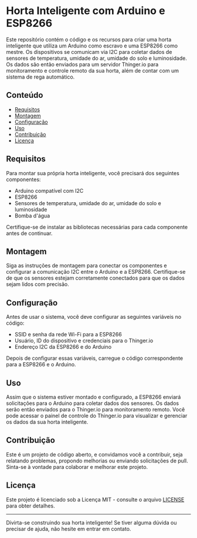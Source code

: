 # Horta Inteligente com Arduino e ESP8266

Este repositório contém o código e os recursos para criar uma horta inteligente que utiliza um Arduino como escravo e uma ESP8266 como mestre. Os dispositivos se comunicam via I2C para coletar dados de sensores de temperatura, umidade do ar, umidade do solo e luminosidade. Os dados são então enviados para um servidor Thinger.io para monitoramento e controle remoto da sua horta, além de contar com um sistema de rega automático.

## Conteúdo

- [Requisitos](#requisitos)
- [Montagem](#montagem)
- [Configuração](#configuração)
- [Uso](#uso)
- [Contribuição](#contribuição)
- [Licença](#licença)

## Requisitos

Para montar sua própria horta inteligente, você precisará dos seguintes componentes:

- Arduino compatível com I2C
- ESP8266
- Sensores de temperatura, umidade do ar, umidade do solo e luminosidade
- Bomba d'água

Certifique-se de instalar as bibliotecas necessárias para cada componente antes de continuar.

## Montagem

Siga as instruções de montagem para conectar os componentes e configurar a comunicação I2C entre o Arduino e a ESP8266. Certifique-se de que os sensores estejam corretamente conectados para que os dados sejam lidos com precisão.

## Configuração

Antes de usar o sistema, você deve configurar as seguintes variáveis no código:

- SSID e senha da rede Wi-Fi para a ESP8266
- Usuário, ID do dispositivo e credenciais para o Thinger.io
- Endereço I2C da ESP8266 e do Arduino

Depois de configurar essas variáveis, carregue o código correspondente para a ESP8266 e o Arduino.

## Uso

Assim que o sistema estiver montado e configurado, a ESP8266 enviará solicitações para o Arduino para coletar dados dos sensores. Os dados serão então enviados para o Thinger.io para monitoramento remoto. Você pode acessar o painel de controle do Thinger.io para visualizar e gerenciar os dados da sua horta inteligente.

## Contribuição

Este é um projeto de código aberto, e convidamos você a contribuir, seja relatando problemas, propondo melhorias ou enviando solicitações de pull. Sinta-se à vontade para colaborar e melhorar este projeto.

## Licença

Este projeto é licenciado sob a Licença MIT - consulte o arquivo [LICENSE](LICENSE) para obter detalhes.

---

Divirta-se construindo sua horta inteligente! Se tiver alguma dúvida ou precisar de ajuda, não hesite em entrar em contato.
